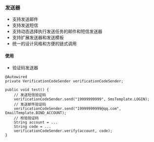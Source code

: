### 发送器

- 支持发送邮件
- 支持发送短信
- 支持动态选择执行发送任务的邮件和短信发送器
- 支持扩展发送器和发送模板
- 统一的设计风格和方便的链式调用

#### 使用

- 验证码发送器

```
@Autowired
private VerificationCodeSender verificationCodeSender;

public void test() {
    // 发送短信验证码
    verificationCodeSender.send("19999999999", SmsTemplate.LOGIN);
    // 发送邮件验证码
    verificationCodeSender.send("19999999999@qq.com", EmailTemplate.BIND_ACCOUNT);
    // 校验验证码
    String account = ...
    String code = ...
    verificationCodeSender.verify(account, code);
}
```